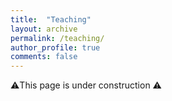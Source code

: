 ```yaml
---
title:  "Teaching"
layout: archive
permalink: /teaching/
author_profile: true
comments: false
---
```


⚠️This page is under construction ⚠️
